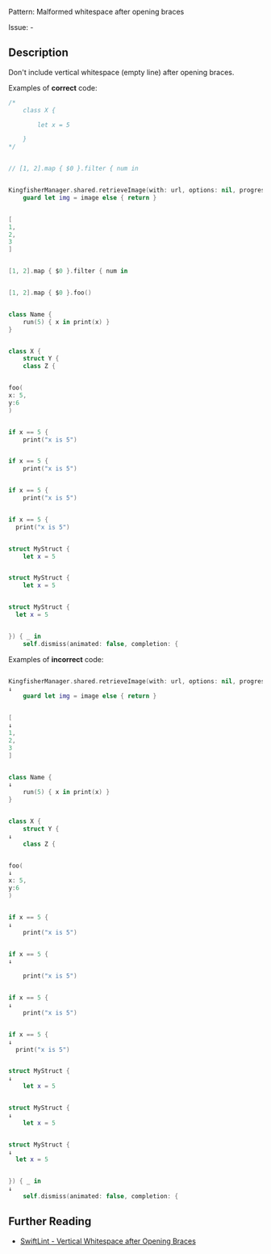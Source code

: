 Pattern: Malformed whitespace after opening braces

Issue: -

## Description

Don't include vertical whitespace (empty line) after opening braces.

Examples of **correct** code:
```swift
/*
    class X {

        let x = 5

    }
*/


// [1, 2].map { $0 }.filter { num in


KingfisherManager.shared.retrieveImage(with: url, options: nil, progressBlock: nil) { image, _, _, _ in
    guard let img = image else { return }


[
1,
2,
3
]


[1, 2].map { $0 }.filter { num in


[1, 2].map { $0 }.foo()


class Name {
    run(5) { x in print(x) }
}


class X {
    struct Y {
    class Z {


foo(
x: 5,
y:6
)


if x == 5 {
	print("x is 5")


if x == 5 {
    print("x is 5")


if x == 5 {
    print("x is 5")


if x == 5 {
  print("x is 5")


struct MyStruct {
	let x = 5


struct MyStruct {
    let x = 5


struct MyStruct {
  let x = 5


}) { _ in
    self.dismiss(animated: false, completion: {

```
Examples of **incorrect** code:
```swift

KingfisherManager.shared.retrieveImage(with: url, options: nil, progressBlock: nil) { image, _, _, _ in
↓
    guard let img = image else { return }


[
↓
1,
2,
3
]


class Name {
↓
    run(5) { x in print(x) }
}


class X {
    struct Y {
↓
    class Z {


foo(
↓
x: 5,
y:6
)


if x == 5 {
↓
	print("x is 5")


if x == 5 {
↓

    print("x is 5")


if x == 5 {
↓
    print("x is 5")


if x == 5 {
↓
  print("x is 5")


struct MyStruct {
↓
	let x = 5


struct MyStruct {
↓
    let x = 5


struct MyStruct {
↓
  let x = 5


}) { _ in
↓
    self.dismiss(animated: false, completion: {

```

## Further Reading

* [SwiftLint - Vertical Whitespace after Opening Braces](https://realm.github.io/SwiftLint/vertical_whitespace_opening_braces.html)